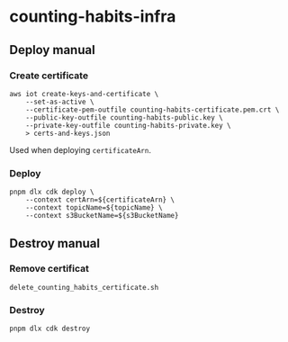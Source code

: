 # counting-habits-infra

## Deploy manual

### Create certificate

```
aws iot create-keys-and-certificate \
    --set-as-active \
    --certificate-pem-outfile counting-habits-certificate.pem.crt \
    --public-key-outfile counting-habits-public.key \
    --private-key-outfile counting-habits-private.key \
    > certs-and-keys.json
```

Used when deploying `certificateArn`.

### Deploy

```
pnpm dlx cdk deploy \
    --context certArn=${certificateArn} \
    --context topicName=${topicName} \
    --context s3BucketName=${s3BucketName}
```

## Destroy manual

### Remove certificat

```
delete_counting_habits_certificate.sh
```

### Destroy

```
pnpm dlx cdk destroy
```
